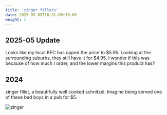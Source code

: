 ```yaml
---
title: 'zinger fillets'
date: 2025-05-05T16:31:00+10:00
weight: 1
---
```


## 2025-05 Update 
Looks like my local KFC has upped the price to $5.95. Looking at the surrounding suburbs, they still have it for $4.95. 
I wonder if this was because of how much I order, and the lower margins this product has?

## 2024

zinger fillet, a beautifully well cooked schnitzel. Imagine being served one of these bad boys in a pub for $5. 

![zinger](../images/zinger2.png)
